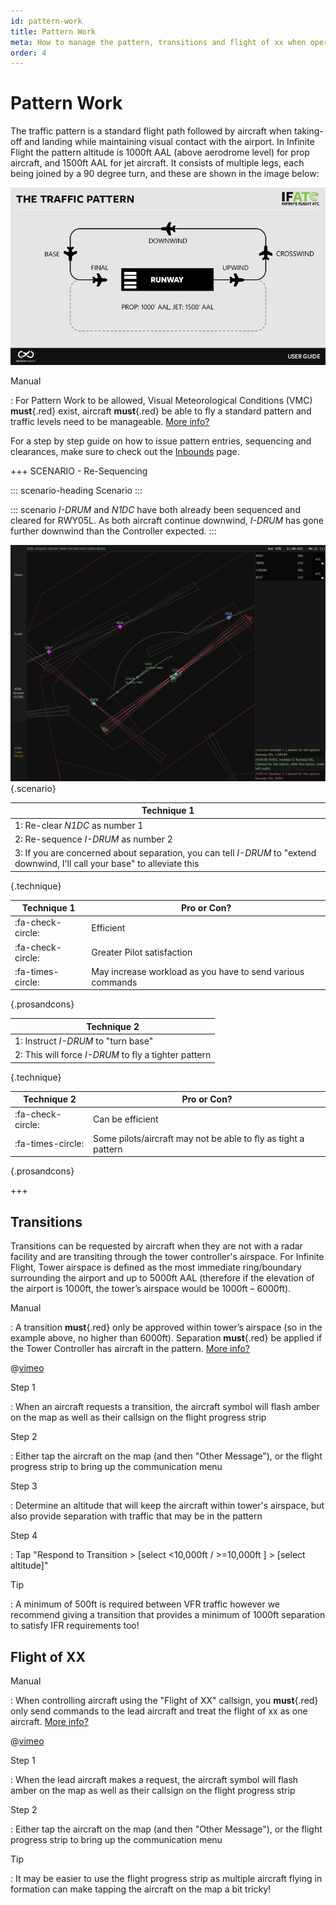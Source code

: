 ```yaml
---
id: pattern-work
title: Pattern Work
meta: How to manage the pattern, transitions and flight of xx when operating a tower facility within Infinite Flight.
order: 4
---
```




# Pattern Work

The traffic pattern is a standard flight path followed by aircraft when taking-off and landing while maintaining visual contact with the airport. In Infinite Flight the pattern altitude is 1000ft AAL (above aerodrome level) for prop aircraft, and 1500ft AAL for jet aircraft. It consists of multiple legs, each being joined by a 90 degree turn, and these are shown in the image below:



![The Traffic Pattern](_images/manual/graphics/atc-traffic-pattern.jpg)



Manual

: For Pattern Work to be allowed, Visual Meteorological Conditions (VMC) **must**{.red} exist, aircraft **must**{.red} be able to fly a standard pattern and traffic levels need to be manageable. [More info?](/guide/atc-manual/3.-tower/3.4-pattern-work-transitions-flight-of-xx#3.4.1) 



For a step by step guide on how to issue pattern entries, sequencing and clearances, make sure to check out the [Inbounds](/guide/atc-guide/tower/inbounds) page.



+++ SCENARIO - Re-Sequencing

::: scenario-heading
Scenario
:::

::: scenario
*I-DRUM* and *N1DC* have both already been sequenced and cleared for RWY05L. As both aircraft continue downwind, *I-DRUM* has gone further downwind than the Controller expected.
::: 

![](_images/manual/screens/atcg-pw-downwind.png){.scenario}

| Technique 1                                                  |
| ------------------------------------------------------------ |
| 1: Re-clear *N1DC* as number 1                               |
| 2: Re-sequence *I-DRUM* as number 2                          |
| 3: If you are concerned about separation, you can tell *I-DRUM* to "extend downwind, I'll call your base" to alleviate this |

{.technique}

| Technique 1       | Pro or Con?                                                |
| ----------------- | ---------------------------------------------------------- |
| :fa-check-circle: | Efficient                                                  |
| :fa-check-circle: | Greater Pilot satisfaction                                 |
| :fa-times-circle: | May increase workload as you have to send various commands |

{.prosandcons}




| Technique 2                                          |
| ---------------------------------------------------- |
| 1: Instruct *I-DRUM* to "turn base"                  |
| 2: This will force *I-DRUM* to fly a tighter pattern |

{.technique}

| Technique 2       | Pro or Con?                                                  |
| ----------------- | ------------------------------------------------------------ |
| :fa-check-circle: | Can be efficient                                             |
| :fa-times-circle: | Some pilots/aircraft may not be able to fly as tight a pattern |

{.prosandcons}

+++



## Transitions

Transitions can be requested by aircraft when they are not with a radar facility and are transiting through the tower controller's airspace. For Infinite Flight, Tower airspace is defined as the most immediate ring/boundary surrounding the airport and up to 5000ft AAL (therefore if the elevation of the airport is 1000ft, the tower’s airspace would be 1000ft – 6000ft).



Manual

: A transition **must**{.red} only be approved within tower’s airspace (so in the example above, no higher than 6000ft). Separation **must**{.red} be applied if the Tower Controller has aircraft in the pattern. [More info?](/guide/atc-manual/3.-tower/3.4-pattern-work-transitions-flight-of-xx#3.4.2)



@[vimeo](563250409)



Step 1

: When an aircraft requests a transition, the aircraft symbol will flash amber on the map as well as their callsign on the flight progress strip



Step 2

: Either tap the aircraft on the map (and then "Other Message"), or the flight progress strip to bring up the communication menu



Step 3

: Determine an altitude that will keep the aircraft within tower's airspace, but also provide separation with traffic that may be in the pattern



Step 4

: Tap "Respond to Transition > [select <10,000ft / >=10,000ft ] > [select altitude]"



Tip

: A minimum of 500ft is required between VFR traffic however we recommend giving a transition that provides a minimum of 1000ft separation to satisfy IFR requirements too!



## Flight of XX



Manual

: When controlling aircraft using the "Flight of XX" callsign, you **must**{.red} only send commands to the lead aircraft and treat the flight of xx as one aircraft. [More info?](/guide/atc-manual/3.-tower/3.4-pattern-work-transitions-flight-of-xx#3.4.5)



@[vimeo](563261625)



Step 1

: When the lead aircraft makes a request, the aircraft symbol will flash amber on the map as well as their callsign on the flight progress strip



Step 2

: Either tap the aircraft on the map (and then "Other Message"), or the flight progress strip to bring up the communication menu 



Tip

: It may be easier to use the flight progress strip as multiple aircraft flying in formation can make tapping the aircraft on the map a bit tricky!